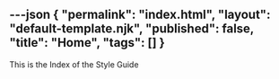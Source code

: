 ---json
{
	"permalink": "index.html",
	"layout": "default-template.njk",
	"published": false,
	"title": "Home",
	"tags": []
}
---

This is the Index of the Style Guide

